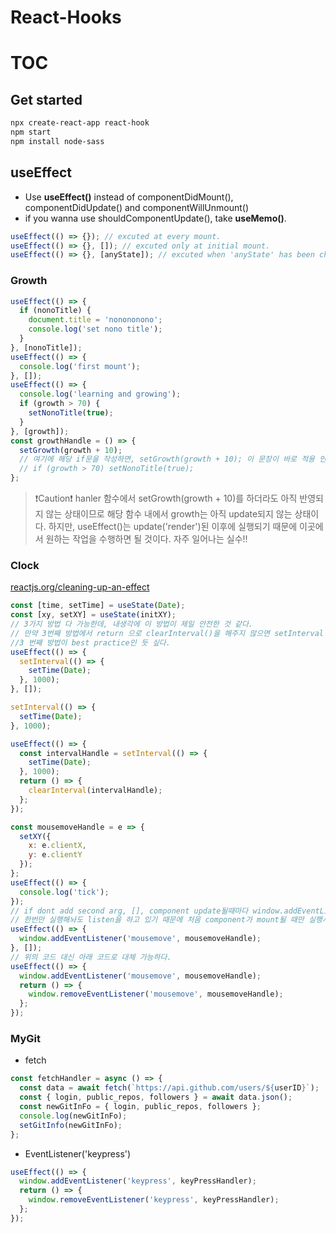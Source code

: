 # React-Hooks

# TOC

## Get started

```sh
npx create-react-app react-hook
npm start
npm install node-sass
```

## useEffect

- Use <b>useEffect()</b> instead of componentDidMount(), componentDidUpdate() and componentWillUnmount()
- if you wanna use shouldComponentUpdate(), take <b>useMemo()</b>.

```javascript
useEffect(() => {}); // excuted at every mount.
useEffect(() => {}, []); // excuted only at initial mount.
useEffect(() => {}, [anyState]); // excuted when 'anyState' has been changed.
```

### Growth

```javascript
useEffect(() => {
  if (nonoTitle) {
    document.title = 'nonononono';
    console.log('set nono title');
  }
}, [nonoTitle]);
useEffect(() => {
  console.log('first mount');
}, []);
useEffect(() => {
  console.log('learning and growing');
  if (growth > 70) {
    setNonoTitle(true);
  }
}, [growth]);
const growthHandle = () => {
  setGrowth(growth + 10);
  // 여기에 해당 if문을 작성하면, setGrowth(growth + 10); 이 문장이 바로 적용 안된 상태에서 growth를 판별하기 때문에 원하는 결과를 얻을 수 없다.
  // if (growth > 70) setNonoTitle(true);
};
```

> ❗️️Caution❗️ hanler 함수에서 setGrowth(growth + 10)를 하더라도 아직 반영되지 않는 상태이므로 해당 함수 내에서 growth는 아직 update되지 않는 상태이다. 하지만, useEffect()는 update('render')된 이후에 실행되기 때문에 이곳에서 원하는 작업을 수행하면 될 것이다. 자주 일어나는 실수!!

### Clock

[reactjs.org/cleaning-up-an-effect](https://reactjs.org/docs/hooks-reference.html#cleaning-up-an-effect)

```javascript
const [time, setTime] = useState(Date);
const [xy, setXY] = useState(initXY);
// 3가지 방법 다 가능한데, 내생각에 이 방법이 제일 안전한 것 같다.
// 만약 3번째 방법에서 return 으로 clearInterval()을 해주지 않으면 setInterval API가 굉장히 많이 호출되는 문제가 생긴다.
//3 번째 방법이 best practice인 듯 싶다.
useEffect(() => {
  setInterval(() => {
    setTime(Date);
  }, 1000);
}, []);

setInterval(() => {
  setTime(Date);
}, 1000);

useEffect(() => {
  const intervalHandle = setInterval(() => {
    setTime(Date);
  }, 1000);
  return () => {
    clearInterval(intervalHandle);
  };
});

const mousemoveHandle = e => {
  setXY({
    x: e.clientX,
    y: e.clientY
  });
};
useEffect(() => {
  console.log('tick');
});
// if dont add second arg, [], component update될때마다 window.addEventListener()를 새로 실행시켜서 굉장히 많이 실행된다.
// 한번만 실행해놔도 listen을 하고 있기 때문에 처음 component가 mount될 때만 실행시켜 줘야 한다.
useEffect(() => {
  window.addEventListener('mousemove', mousemoveHandle);
}, []);
// 위의 코드 대신 아래 코드로 대체 가능하다.
useEffect(() => {
  window.addEventListener('mousemove', mousemoveHandle);
  return () => {
    window.removeEventListener('mousemove', mousemoveHandle);
  };
});
```

### MyGit

- fetch

```javascript
const fetchHandler = async () => {
  const data = await fetch(`https://api.github.com/users/${userID}`);
  const { login, public_repos, followers } = await data.json();
  const newGitInFo = { login, public_repos, followers };
  console.log(newGitInFo);
  setGitInfo(newGitInFo);
};
```

- EventListener('keypress')

```js
useEffect(() => {
  window.addEventListener('keypress', keyPressHandler);
  return () => {
    window.removeEventListener('keypress', keyPressHandler);
  };
});
```
